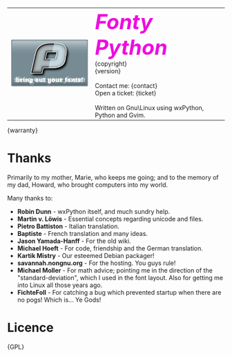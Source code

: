 <a name="top"></a>
<table>
<tr>
<td><img src="fontypythonmodules/things/splash.png"></td>
<td valign=top><font size=40 color="{fontyblue}"><i><b>Fonty Python</b></i></font><br>
{copyright}<br>
{version}<br><br>
Contact me: {contact}<br>
Open a ticket: {ticket}<br><br>
Written on Gnu\Linux using wxPython, Python and Gvim.
</td>
</tr>
</table>
{warranty}

Thanks
======
Primarily to my mother, Marie, who keeps me going; and to the memory of my dad, Howard, who brought computers into my world.

Many thanks to:

* **Robin Dunn** - wxPython itself, and much sundry help.
* **Martin v. Löwis** - Essential concepts regarding unicode and files.
* **Pietro Battiston** - Italian translation.
* **Baptiste** - French translation and many ideas.
* **Jason Yamada-Hanff** - For the old wiki.
* **Michael Hoeft** - For code, friendship and the German translation.
* **Kartik Mistry** - Our esteemed Debian packager!
* **savannah.nongnu.org** - For the hosting. You guys rule!
* **Michael Moller** - For math advice; pointing me in the direction of the "standard-deviation",
  which I used in the font layout. Also for getting me into Linux all those years ago.
* **FichteFoll** - For catching a bug which prevented startup when there are no pogs! Which is... Ye Gods!

Licence
=======
{GPL}
